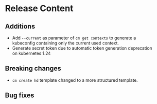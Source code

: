 [comment]: # ( Copyright Contributors to the Open Cluster Management project )
# Release Content
## Additions

- Add `--current` as parameter of `cm get contexts` to generate a kubeconfig containing only the current used context.
- Generate secret token due to automatic token generation deprecation on kubernetes 1.24

## Breaking changes

- `cm create hd` template changed to a more structured template.

## Bug fixes

